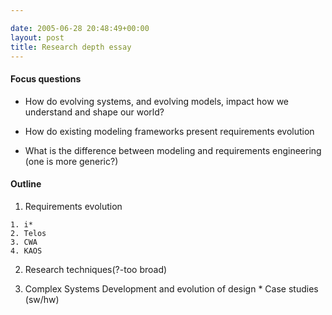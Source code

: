 ```yaml
---

date: 2005-06-28 20:48:49+00:00
layout: post
title: Research depth essay
---
```


#### Focus questions




  * How do evolving systems, and evolving models, impact how we understand and shape our world?  


  * How do existing modeling frameworks present requirements evolution


  * What is the difference between modeling and requirements engineering (one is more generic?)




#### Outline






  1. Requirements evolution

    1. i*
    2. Telos
    3. CWA
    4. KAOS


  2. Research techniques(?-too broad)


  3. Complex Systems Development and evolution of design
    * Case studies (sw/hw)
